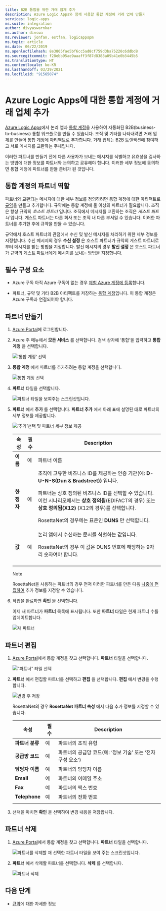 ```yaml
---
title: B2B 통합을 위한 거래 업체 추가
description: Azure Logic Apps와 함께 사용할 통합 계정에 거래 업체 만들기
services: logic-apps
ms.suite: integration
author: divyaswarnkar
ms.author: divswa
ms.reviewer: jonfan, estfan, logicappspm
ms.topic: article
ms.date: 06/22/2019
ms.openlocfilehash: 8e3805fae5bf6cc5ad8cf759d3ba75220c6ddbd8
ms.sourcegitcommit: f28ebb95ae9aaaff3f87d8388a09b41e0b3445b5
ms.translationtype: HT
ms.contentlocale: ko-KR
ms.lasthandoff: 03/29/2021
ms.locfileid: "91565074"
---
```

# <a name="add-trading-partners-to-integration-accounts-for-azure-logic-apps"></a>Azure Logic Apps에 대한 통합 계정에 거래 업체 추가

[Azure Logic Apps](../logic-apps/logic-apps-overview.md)에서 논리 앱과 [통합 계정](../logic-apps/logic-apps-enterprise-integration-create-integration-account.md)을 사용하여 자동화된 B2B(business-to-business) 통합 워크플로를 만들 수 있습니다. 조직 및 기타를 나타내려면 거래 업체를 만들어 통합 계정에 아티팩트로 추가합니다. 거래 업체는 B2B 트랜잭션에 참여하고 서로 메시지를 교환하는 주체입니다.

이러한 파트너를 만들기 전에 다른 사용자가 보내는 메시지를 식별하고 유효성을 검사하는 방법에 대한 정보를 파트너와 논의하고 공유해야 합니다. 이러한 세부 정보에 동의하면 통합 계정에 파트너를 만들 준비가 된 것입니다.

## <a name="partner-roles-in-integration-accounts"></a>통합 계정의 파트너 역할

파트너와 교환되는 메시지에 대한 세부 정보를 정의하려면 통합 계정에 대한 아티팩트로 [규약](../logic-apps/logic-apps-enterprise-integration-agreements.md)을 만들고 추가합니다. 규약에는 통합 계정에 둘 이상의 파트너가 필요합니다. 조직은 항상 규약의 *호스트 파트너* 입니다. 조직에서 메시지를 교환하는 조직은 *게스트 파트너* 입니다. 게스트 파트너는 다른 회사 또는 조직 내 다른 부서일 수 있습니다. 이러한 파트너를 추가한 후에 규약을 만들 수 있습니다.

규약에서 호스트 파트너의 관점에서 수신 및 발신 메시지를 처리하기 위한 세부 정보를 지정합니다. 수신 메시지의 경우 **수신 설정** 은 호스트 파트너가 규약의 게스트 파트너로부터 메시지를 받는 방법을 지정합니다. 발신 메시지의 경우 **발신 설정** 은 호스트 파트너가 규약의 게스트 파트너에게 메시지를 보내는 방법을 지정합니다.

## <a name="prerequisites"></a>필수 구성 요소

* Azure 구독 아직 Azure 구독이 없는 경우 [체험 Azure 계정에 등록](https://azure.microsoft.com/free/)합니다.

* 파트너, 규약 및 기타 B2B 아티팩트를 저장하는 [통합 계정](../logic-apps/logic-apps-enterprise-integration-create-integration-account.md)입니다. 이 통합 계정은 Azure 구독과 연결되어야 합니다.

## <a name="create-partner"></a>파트너 만들기

1. [Azure Portal](https://portal.azure.com)에 로그인합니다.

1. Azure 주 메뉴에서 **모든 서비스** 를 선택합니다. 검색 상자에 ‘통합’을 입력하고 **통합 계정** 을 선택합니다.

   ![‘통합 계정’ 선택](./media/logic-apps-enterprise-integration-partners/find-integration-accounts.png)

1. **통합 계정** 에서 파트너를 추가하려는 통합 계정을 선택합니다.

   ![통합 계정 선택](./media/logic-apps-enterprise-integration-partners/select-integration-account.png)

1. **파트너** 타일을 선택합니다.

   ![파트너 타일을 보여주는 스크린샷입니다.](./media/logic-apps-enterprise-integration-partners/choose-partners.png)

1. **파트너** 에서 **추가** 를 선택합니다. **파트너 추가** 에서 아래 표에 설명된 대로 파트너의 세부 정보를 제공합니다.

   ![‘추가’선택 및 파트너 세부 정보 제공](./media/logic-apps-enterprise-integration-partners/add-partners.png)

   | 속성 | 필수 | Description |
   |----------|----------|-------------|
   | **이름** | 예 | 파트너 이름 |
   | **한정자** | 예 | 조직에 고유한 비즈니스 ID를 제공하는 인증 기관(예: **D-U-N-S(Dun &amp; Bradstreet))** 입니다. <p>파트너는 상호 정의된 비즈니스 ID를 선택할 수 있습니다. 이런 시나리오에서는 **상호 정의됨**(EDIFACT의 경우) 또는 **상호 정의됨(X12)** (X12의 경우)를 선택합니다. <p>RosettaNet의 경우에는 표준인 **DUNS** 만 선택합니다. |
   | **값** | 예 | 논리 앱에서 수신하는 문서를 식별하는 값입니다. <p>RosettaNet의 경우 이 값은 DUNS 번호에 해당하는 9자리 숫자여야 합니다. |
   ||||

   > [!NOTE]
   > RosettaNet을 사용하는 파트너의 경우 먼저 이러한 파트너를 만든 다음 [나중에 편집하여](#edit-partner) 추가 정보를 지정할 수 있습니다.

1. 작업을 완료하면 **확인** 을 선택합니다.

   이제 새 파트너가 **파트너** 목록에 표시됩니다. 또한 **파트너** 타일은 현재 파트너 수를 업데이트합니다.

   ![새 파트너](./media/logic-apps-enterprise-integration-partners/new-partner.png)

<a name="edit-partner"></a>

## <a name="edit-partner"></a>파트너 편집

1. [Azure Portal](https://portal.azure.com)에서 통합 계정을 찾고 선택합니다.
**파트너** 타일을 선택합니다.

   ![“파트너” 타일 선택](./media/logic-apps-enterprise-integration-partners/edit.png)

1. **파트너** 에서 편집할 파트너를 선택하고 **편집** 을 선택합니다. **편집** 에서 변경을 수행합니다.

   ![변경 후 저장](./media/logic-apps-enterprise-integration-partners/edit-partner.png)

   RosettaNet의 경우 **RosettaNet 파트너 속성** 에서 다음 추가 정보를 지정할 수 있습니다.

   | 속성 | 필수 | Description |
   |----------|----------|-------------|
   | **파트너 분류** | 예 | 파트너의 조직 유형 |
   | **공급망 코드** | 예 | 파트너의 공급망 코드(예: ‘정보 기술’ 또는 ‘전자 구성 요소’) |
   | **담당자 이름** | 예 | 파트너의 담당자 이름 |
   | **Email** | 예 | 파트너의 이메일 주소 |
   | **Fax** | 예 | 파트너의 팩스 번호 |
   | **Telephone** | 예 | 파트너의 전화 번호 |
   ||||

1. 선택을 마치면 **확인** 을 선택하여 변경 내용을 저장합니다.

## <a name="delete-partner"></a>파트너 삭제

1. [Azure Portal](https://portal.azure.com)에서 통합 계정을 찾고 선택합니다. **파트너** 타일을 선택합니다.

   ![파트너를 삭제할 때 선택한 파트너 타일을 보여 주는 스크린샷입니다.](./media/logic-apps-enterprise-integration-partners/choose-partners-to-delete.png)

1. **파트너** 에서 삭제할 파트너를 선택합니다. **삭제** 를 선택합니다.

   ![파트너 삭제](./media/logic-apps-enterprise-integration-partners/delete-partner.png)

## <a name="next-steps"></a>다음 단계

* [규약](../logic-apps/logic-apps-enterprise-integration-agreements.md)에 대한 자세한 정보